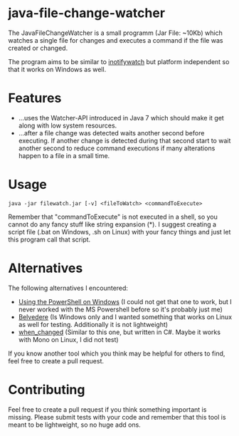# java-file-change-watcher

The JavaFileChangeWatcher is a small programm (Jar File: ~10Kb) which watches a single file for changes and executes
a command if the file was created or changed.

The program aims to be similar to [inotifywatch](https://github.com/rvoicilas/inotify-tools) but platform independent
so that it works on Windows as well.

# Features

 - ...uses the Watcher-API introduced in Java 7 which should make it get along with low system resources.
 - ...after a file change was detected waits another second before executing. If another change is detected during that
  second start to wait another second to reduce command executions if many alterations happen to a file in a small time.

# Usage

    java -jar filewatch.jar [-v] <fileToWatch> <commandToExecute>
  
Remember that "commandToExecute" is not executed in a shell, so you cannot do any fancy stuff like string expansion (*).
I suggest creating a script file (.bat on Windows, .sh on Linux) with your fancy things and just let this program call
that script.

# Alternatives

The following alternatives I encountered:

 - [Using the PowerShell on Windows](http://blogs.technet.com/b/heyscriptingguy/archive/2004/10/11/how-can-i-automatically-run-a-script-any-time-a-file-is-added-to-a-folder.aspx) (I could not get that one to work, but I never worked with the MS Powershell before so it's probably just me)
 - [Belvedere](http://ca.lifehacker.com/341950/belvedere-automates-your-self+cleaning-pc) (Is Windows only and I wanted something that works on Linux as well for testing. Additionally it is not lightweight)
 - [when_changed](https://github.com/benblamey/when_changed) (Similar to this one, but written in C#. Maybe it works with Mono on Linux, I did not test)
 
If you know another tool which you think may be helpful for others to find, feel free to create a pull request.

# Contributing

Feel free to create a pull request if you think something important is missing. Please submit tests with your code and
remember that this tool is meant to be lightweight, so no huge add ons.